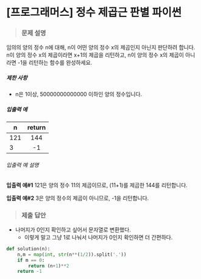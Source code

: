 # [프로그래머스] 정수 제곱근 판별 파이썬

> ### 문제 설명

임의의 양의 정수 n에 대해, n이 어떤 양의 정수 x의 제곱인지 아닌지 판단하려 합니다.
n이 양의 정수 x의 제곱이라면 x+1의 제곱을 리턴하고, n이 양의 정수 x의 제곱이 아니라면 -1을 리턴하는 함수를 완성하세요.

##### 제한 사항

- n은 1이상, 50000000000000 이하인 양의 정수입니다.

##### 입출력 예

| n    | return |
| ---- | :----: |
| 121  |  144   |
| 3    |   -1   |

###### 입출력 예 설명

**입출력 예#1**
121은 양의 정수 11의 제곱이므로, (11+1)를 제곱한 144를 리턴합니다.

**입출력 예#2**
3은 양의 정수의 제곱이 아니므로, -1을 리턴합니다.

> ### 제출 답안

- 나머지가 0인지 확인하고 싶어서 문자열로 변환했다.
  - 이렇게 말고 그냥 1로 나눠서 나머지가 0인지 확인하면 더 간편하다.

```python
def solution(n):
    n,m = map(int, str(n**(1/2)).split('.'))
    if m == 0:
        return (n+1)**2
    return -1
```

